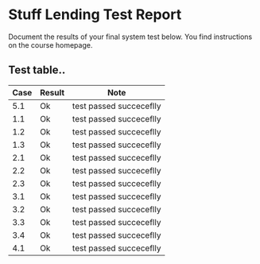 # Stuff Lending Test Report
Document the results of your final system test below. You find instructions on the course homepage.

## Test table..

| Case  | Result | Note |
|-------| -------|------|
|  5.1  |   Ok   |    test passed succeceflly |
|  1.1  |   Ok   |    test passed succeceflly |
|  1.2  |   Ok   |    test passed succeceflly |
|  1.3  |   Ok   |    test passed succeceflly |
|  2.1  |   Ok   |    test passed succeceflly |
|  2.2  |   Ok   |    test passed succeceflly |
|  2.3  |   Ok   |    test passed succeceflly |
|  3.1  |   Ok   |    test passed succeceflly |
|  3.2  |   Ok   |    test passed succeceflly |
|  3.3  |   Ok   |    test passed succeceflly |
|  3.4  |   Ok   |    test passed succeceflly |
|  4.1  |   Ok   |    test passed succeceflly |